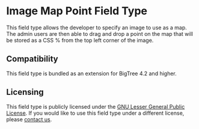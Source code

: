 Image Map Point Field Type
==========================

This field type allows the developer to specify an image to use as a map.
The admin users are then able to drag and drop a point on the map that will be stored as a CSS % from the top left corner of the image.

Compatibility
-------------
This field type is bundled as an extension for BigTree 4.2 and higher.

Licensing
---------
This field type is publicly licensed under the [GNU Lesser General Public License](http://www.gnu.org/copyleft/lesser.html).
If you would like to use this field type under a different license, please [contact us](mailto:info@fastspot.com).